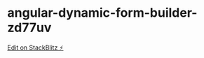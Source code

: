 # angular-dynamic-form-builder-zd77uv

[Edit on StackBlitz ⚡️](https://stackblitz.com/edit/angular-dynamic-form-builder-zd77uv)